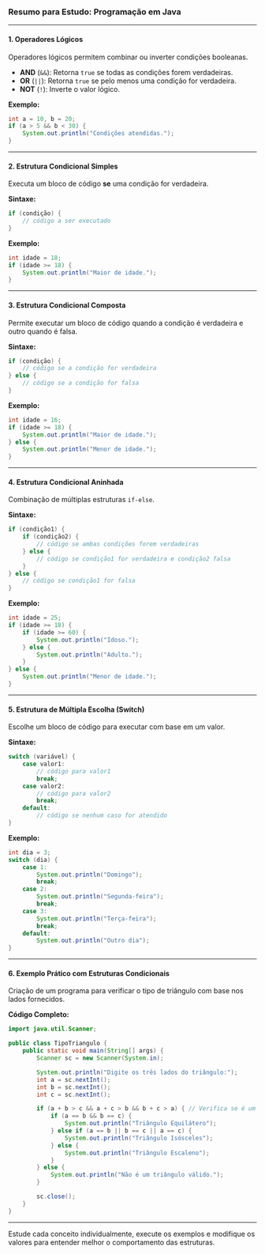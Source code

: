 
### **Resumo para Estudo: Programação em Java**

---

#### **1. Operadores Lógicos**

Operadores lógicos permitem combinar ou inverter condições booleanas.

- **AND** (`&&`): Retorna `true` se todas as condições forem verdadeiras.
- **OR** (`||`): Retorna `true` se pelo menos uma condição for verdadeira.
- **NOT** (`!`): Inverte o valor lógico.

**Exemplo:**

```java
int a = 10, b = 20;
if (a > 5 && b < 30) {
    System.out.println("Condições atendidas.");
}
```

---

#### **2. Estrutura Condicional Simples**

Executa um bloco de código **se** uma condição for verdadeira.

**Sintaxe:**

```java
if (condição) {
    // código a ser executado
}
```

**Exemplo:**

```java
int idade = 18;
if (idade >= 18) {
    System.out.println("Maior de idade.");
}
```

---

#### **3. Estrutura Condicional Composta**

Permite executar um bloco de código quando a condição é verdadeira e outro quando é falsa.

**Sintaxe:**

```java
if (condição) {
    // código se a condição for verdadeira
} else {
    // código se a condição for falsa
}
```

**Exemplo:**

```java
int idade = 16;
if (idade >= 18) {
    System.out.println("Maior de idade.");
} else {
    System.out.println("Menor de idade.");
}
```

---

#### **4. Estrutura Condicional Aninhada**

Combinação de múltiplas estruturas `if-else`.

**Sintaxe:**

```java
if (condição1) {
    if (condição2) {
        // código se ambas condições forem verdadeiras
    } else {
        // código se condição1 for verdadeira e condição2 falsa
    }
} else {
    // código se condição1 for falsa
}
```

**Exemplo:**

```java
int idade = 25;
if (idade >= 18) {
    if (idade >= 60) {
        System.out.println("Idoso.");
    } else {
        System.out.println("Adulto.");
    }
} else {
    System.out.println("Menor de idade.");
}
```

---

#### **5. Estrutura de Múltipla Escolha (Switch)**

Escolhe um bloco de código para executar com base em um valor.

**Sintaxe:**

```java
switch (variável) {
    case valor1:
        // código para valor1
        break;
    case valor2:
        // código para valor2
        break;
    default:
        // código se nenhum caso for atendido
}
```

**Exemplo:**

```java
int dia = 3;
switch (dia) {
    case 1:
        System.out.println("Domingo");
        break;
    case 2:
        System.out.println("Segunda-feira");
        break;
    case 3:
        System.out.println("Terça-feira");
        break;
    default:
        System.out.println("Outro dia");
}
```

---

#### **6. Exemplo Prático com Estruturas Condicionais**

Criação de um programa para verificar o tipo de triângulo com base nos lados fornecidos.

**Código Completo:**

```java
import java.util.Scanner;

public class TipoTriangulo {
    public static void main(String[] args) {
        Scanner sc = new Scanner(System.in);

        System.out.println("Digite os três lados do triângulo:");
        int a = sc.nextInt();
        int b = sc.nextInt();
        int c = sc.nextInt();

        if (a + b > c && a + c > b && b + c > a) { // Verifica se é um triângulo
            if (a == b && b == c) {
                System.out.println("Triângulo Equilátero");
            } else if (a == b || b == c || a == c) {
                System.out.println("Triângulo Isósceles");
            } else {
                System.out.println("Triângulo Escaleno");
            }
        } else {
            System.out.println("Não é um triângulo válido.");
        }

        sc.close();
    }
}
```

---

Estude cada conceito individualmente, execute os exemplos e modifique os valores para entender melhor o comportamento das estruturas.
